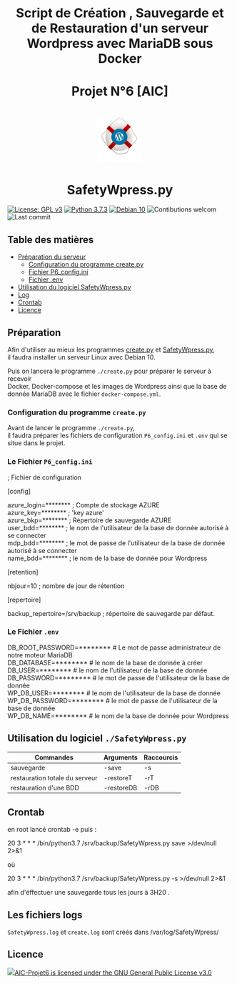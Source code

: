 # <div align="center"> Script de Création , Sauvegarde et de Restauration d'un serveur Wordpress avec MariaDB sous Docker </div>

# <div align="center"> Projet N°6 [AIC] </div>

# <p align="center"><img width=20% src="https://github.com/Gaffarel/AIC-Projet6/blob/master/images/logo.png"></p>

# <div align="center">SafetyWpress.py</div>

[![License: GPL v3](https://img.shields.io/badge/License-GPLv3-blue.svg)](LICENSE)
[![Python 3.7.3](https://badgen.net/badge/python/3.7.3)](https://www.python.org/downloads/release/python-373/)
[![Debian 10](https://badgen.net/badge/Debian/10)](https://www.debian.org/)
![Contibutions welcom](https://img.shields.io/badge/contributions-welcom-orange.svg)
![Last commit](https://img.shields.io/github/last-commit/Gaffarel/AIC-Projet6)

## Table des matières

- [Préparation du serveur](#pr%C3%A9paration)
  - [Configuration du programme create.py](#configuration-du-programme-createpy)
  - [Fichier P6_config.ini](#le-fichier-p6_configini)
  - [Fichier .env](#le-fichier-env)
- [Utilisation du logiciel SafetyWpress.py](#utilisation-du-logiciel-safetywpresspy)
- [Log](#les-fichiers-logs)
- [Crontab](#crontab)
- [Licence](#licence)

## Préparation

Afin d'utiliser au mieux les programmes [create.py](https://github.com/Gaffarel/AIC-Projet6/blob/master/create.py) et [SafetyWpress.py](https://github.com/Gaffarel/AIC-Projet6/blob/master/SafetyWpress.py),  
il faudra installer un serveur Linux avec Debian 10.

Puis on lancera le programme `./create.py` pour préparer le serveur à recevoir  
Docker, Docker-compose et les images de Wordpress ainsi que la base de donnée MariaDB avec le fichier `docker-compose.yml`.

### Configuration du programme `create.py`

Avant de lancer le programme `./create.py`,  
il faudra préparer les fichiers de configuration `P6_config.ini` et `.env` qui se situe dans le projet.

### Le Fichier `P6_config.ini`

; Fichier de configuration

[config]

azure_login=******** ; Compte de stockage AZURE  
azure_key=******** ; 'key azure'  
azure_bkp=******** ; Répertoire de sauvegarde AZURE  
user_bdd=******** ; le nom de l'utilisateur de la base de donnée autorisé à se connecter  
mdp_bdd=******** ; le mot de passe de l'utilisateur de la base de donnée autorisé à se connecter  
name_bdd=******** ; le nom de la base de donnée pour Wordpress  

[retention]

nbjour=10 ; nombre de jour de rétention

[repertoire]

backup_repertoire=/srv/backup ; répertoire de sauvegarde par défaut.  

### Le Fichier `.env`

DB_ROOT_PASSWORD=********  # Le mot de passe administrateur de notre moteur MariaDB  
DB_DATABASE=********  # le nom de la base de donnée à créer  
DB_USER=********  # le nom de l'utilisateur de la base de donnée  
DB_PASSWORD=********  # le mot de passe de l'utilisateur de la base de donnée  
WP_DB_USER=********  # le nom de l'utilisateur de la base de donnée  
WP_DB_PASSWORD=********  # le mot de passe de l'utilisateur de la base de donnée  
WP_DB_NAME=********  # le nom de la base de donnée pour Wordpress  

## Utilisation du logiciel `./SafetyWpress.py`

| Commandes                      | Arguments     | Raccourcis     |
|--------------------------------|---------------|----------------|
| sauvegarde                     | -save         | -s             |
| restauration totale du serveur | -restoreT     | -rT            |
| restauration d'une BDD         | -restoreDB    | -rDB           |

## Crontab

en root lancé crontab -e puis :

20 3 * * * /bin/python3.7 /srv/backup/SafetyWpress.py save >/dev/null 2>&1

où

20 3 * * * /bin/python3.7 /srv/backup/SafetyWpress.py -s >/dev/null 2>&1

afin d'éffectuer une sauvegarde tous les jours à 3H20 .

## Les fichiers logs

`SafetyWpress.log` et `create.log` sont créés dans /var/log/SafetyWpress/

## Licence

 <p><a href="https://github.com/Gaffarel/AIC-Projet6/blob/master/LICENSE">
 <img width=6% src="https://www.gnu.org/graphics/gplv3-or-later.svg">AIC-Projet6 is licensed under the GNU General Public License v3.0
 </a></p>
